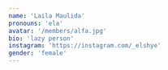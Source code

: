 ```yaml
---
name: 'Laila Maulida'
pronouns: 'ela'
avatar: '/members/alfa.jpg'
bio: 'lazy person'
instagram: 'https://instagram.com/_elshye'
gender: 'female'
---
```

